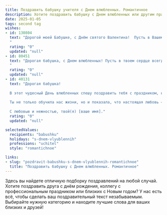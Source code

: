 ```yaml
---
title: Поздравить бабушку учителя с Днем влюбленных. Романтичное
description: Хотите поздравить бабушку с Днем влюбленных или другим праздником? Наш ИИ создаст незабываемое поздравление, а вы обязательно выделитесь среди других.  
date: 2025-01-05
tags: second tag
wishes:
- id: 130804
  text: "Дорогой моей Бабушке, с Днём святого Валентина!  Пусть в Вашем сердце, таком добром и тёплом, как солнечный лучик в зимний день, всегда царит любовь и нежность.  Вы – учительница с огромным сердцем,  и пусть эта любовь, которую Вы дарите своим ученикам, вернётся к Вам сторицей. Желаю Вам самого романтичного и прекрасного дня, наполненного заботой и счастьем!
  "
  rating: "0"
  updated: "null"
- id: 80451
  text: "Дорогая бабушка, с Днем влюбленных! Пусть в твоем сердце всегда царит любовь, а улыбка не сходит с лица, как яркое солнышко, освещая всех вокруг. Твоя любовь, как светлый источник мудрости, который вдохновляет и согревает всех нас, твоя доброта - прекраснейший подарок, за который мы тебя бесконечно любим!  С днем влюбленных, наша любимая учительница!
  "
  rating: "0"
  updated: "null"
- id: 40131
  text: "Дорогая бабушка!
  
  В этот чудесный День влюбленных спешу поздравить тебя с праздником, наполненным теплом и любовью. Ты — наше сокровище, наш мудрый учитель, чей нежный взгляд и ласковое слово согревают сердца.
  
  Ты не только обучила нас жизни, но и показала, что настоящая любовь — это забота, понимание и бесконечная поддержка. Пусть сегодня в твоем сердце царит радость, а вокруг царят искренние чувства. Желаю, чтобы в жизни siempre находилось место для романтики и вдохновения.
  
  С любовью и нежностью, твой(я) [ваше имя]."
  rating: "0"
  updated: "null"

selectedValues:
  recipients: "babushku"
  holidays: "s-dnem-vlyublennih"
  professions: "uchitel"
  style: "romantichnoe"

links:
- slug: "pozdravit-babushku-s-dnem-vlyublennih-romantichnoe"
  title: "Поздравить бабушку с Днем влюбленных. Романтичное"
---
```


Здесь вы найдете отличную подборку поздравлений на любой случай.
Хотите поздравить друга с днём рождения, коллегу с профессиональным праздником или близких с Новым годом? У нас есть всё, чтобы сделать ваш поздравительный текст незабываемым. Выбирайте нужную категорию и находите лучшие слова для ваших близких и друзей!
